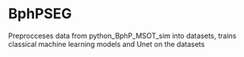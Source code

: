 # BphPSEG
Preprocceses data from python_BphP_MSOT_sim into datasets, trains classical machine learning models and Unet on the datasets
